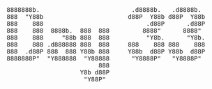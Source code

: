 <pre>
8888888b.                         .d8888b.   .d8888b.  
888  "Y88b                       d88P  Y88b d88P  Y88b 
888    888                            .d88P      .d88P 
888    888  8888b.  888  888         8888"      8888"  
888    888     "88b 888  888          "Y8b.      "Y8b. 
888    888 .d888888 888  888     888    888 888    888 
888  .d88P 888  888 Y88b 888     Y88b  d88P Y88b  d88P 
8888888P"  "Y888888  "Y88888      "Y8888P"   "Y8888P"  
                         888                           
                    Y8b d88P                           
                     "Y88P"                            
</pre>
